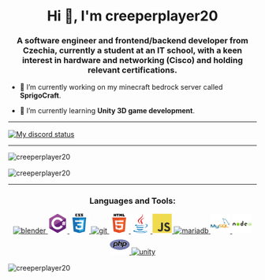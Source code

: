 <h1 align="center">Hi 👋, I'm creeperplayer20</h1>
<h3 align="center">A software engineer and frontend/backend developer from Czechia, currently a student at an IT school, with a keen interest in hardware and networking (Cisco) and holding relevant certifications.</h3>

- 🔭 I’m currently working on my minecraft bedrock server called **SprigoCraft**.

- 🌱 I’m currently learning **Unity 3D game development**.
  
<hr>

<a href="https://discord.com/users/480487192993595392" target="_blank">
  <img width="50%" align="center" alt="My discord status" src="https://lanyard.cnrad.dev/api/480487192993595392?bg=1f1f1f&borderRadius=8px&animated=true&idleMessage=Currently%20idle%20and%20not%20occupied%20at%20the%20moment!">
</a>

<hr>

<p>&nbsp;<img align="left" src="https://github-readme-stats.vercel.app/api?username=creeperplayer20&show_icons=true&locale=en" alt="creeperplayer20" /></p>

<p><img align="center" src="https://github-readme-stats.vercel.app/api/top-langs?username=creeperplayer20&show_icons=true&locale=en&layout=compact" alt="creeperplayer20" /></p>

<hr>

<h3 align="center">Languages and Tools:</h3>

<p align="center"> <a href="https://www.blender.org/" target="_blank" rel="noreferrer"> <img src="https://download.blender.org/branding/community/blender_community_badge_white.svg" alt="blender" width="40" height="40"/> </a> <a href="https://www.w3schools.com/cs/" target="_blank" rel="noreferrer"> <img src="https://raw.githubusercontent.com/devicons/devicon/master/icons/csharp/csharp-original.svg" alt="csharp" width="40" height="40"/> </a> <a href="https://www.w3schools.com/css/" target="_blank" rel="noreferrer"> <img src="https://raw.githubusercontent.com/devicons/devicon/master/icons/css3/css3-original-wordmark.svg" alt="css3" width="40" height="40"/> </a> <a href="https://git-scm.com/" target="_blank" rel="noreferrer"> <img src="https://www.vectorlogo.zone/logos/git-scm/git-scm-icon.svg" alt="git" width="40" height="40"/> </a> <a href="https://www.w3.org/html/" target="_blank" rel="noreferrer"> <img src="https://raw.githubusercontent.com/devicons/devicon/master/icons/html5/html5-original-wordmark.svg" alt="html5" width="40" height="40"/> </a> <a href="https://www.java.com" target="_blank" rel="noreferrer"> <img src="https://raw.githubusercontent.com/devicons/devicon/master/icons/java/java-original.svg" alt="java" width="40" height="40"/> </a> <a href="https://developer.mozilla.org/en-US/docs/Web/JavaScript" target="_blank" rel="noreferrer"> <img src="https://raw.githubusercontent.com/devicons/devicon/master/icons/javascript/javascript-original.svg" alt="javascript" width="40" height="40"/> </a> <a href="https://mariadb.org/" target="_blank" rel="noreferrer"> <img src="https://www.vectorlogo.zone/logos/mariadb/mariadb-icon.svg" alt="mariadb" width="40" height="40"/> </a> <a href="https://www.mysql.com/" target="_blank" rel="noreferrer"> <img src="https://raw.githubusercontent.com/devicons/devicon/master/icons/mysql/mysql-original-wordmark.svg" alt="mysql" width="40" height="40"/> </a> <a href="https://nodejs.org" target="_blank" rel="noreferrer"> <img src="https://raw.githubusercontent.com/devicons/devicon/master/icons/nodejs/nodejs-original-wordmark.svg" alt="nodejs" width="40" height="40"/> </a> <a href="https://www.php.net" target="_blank" rel="noreferrer"> <img src="https://raw.githubusercontent.com/devicons/devicon/master/icons/php/php-original.svg" alt="php" width="40" height="40"/> </a> <a href="https://unity.com/" target="_blank" rel="noreferrer"> <img src="https://www.vectorlogo.zone/logos/unity3d/unity3d-icon.svg" alt="unity" width="40" height="40"/> </a> </p>

<p><img align="center" src="https://github-readme-streak-stats.herokuapp.com/?user=creeperplayer20&" alt="creeperplayer20" /></p>
